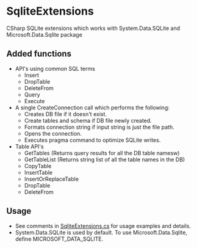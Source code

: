 # SqliteExtensions
CSharp SQLite extensions which works with System.Data.SQLite and Microsoft.Data.Sqlite package

## Added functions
- API's using common SQL terms
  - Insert
  - DropTable
  - DeleteFrom
  - Query
  - Execute
- A single CreateConnection call which performs the following:
  - Creates DB file if it doesn't exist.
  - Create tables and schema if DB file newly created.
  - Formats connection string if input string is just the file path.
  - Opens the connection.
  - Executes pragma command to optimize SQLite writes.
- Table API's
  - GetTables (Returns query results for all the DB table namesw)
  - GetTableList (Returns string list of all the table names in the DB)
  - CopyTable
  - InsertTable
  - InsertOrReplaceTable
  - DropTable
  - DeleteFrom

## Usage
- See comments in [SqliteExtensions.cs](https://github.com/David-Maisonave/SqliteExtensions/blob/main/SQLiteExtensions.cs) for usage examples and details.
- System.Data.SQLite is used by default.  To use Microsoft.Data.Sqlite, define MICROSOFT_DATA_SQLITE.
